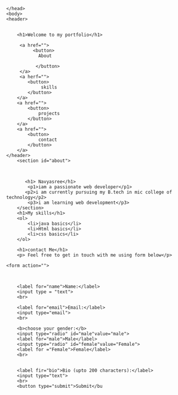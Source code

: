 <html lang="en">
    <head>
        
    </head>
    <body>
    <header>
            
    
        <h1>Welcome to my portfolio</h1>
        
         <a href="">
              <button>
                About
                
               </button>
         </a>
         <a herf="">
            <button>
                 skills
            </button>
        </a>
        <a href="">
            <button>
                projects
            </button>
        </a>
        <a href="">
            <button>
                contact
            </button>
        </a>
    </header>
        <section id="about">
            
        
        
           <h1> Navyasree</h1>
            <p1>iam a passionate web developer</p1>
           <p2>i am currently pursuing my B.tech in mic college of technology</p2>
            <p3>i am learning web development</p3>
        </section>
        <h1>My skills</h1>
        <ol>
            <li>java basics</li>
            <li>Html basics</li>
            <li>css basics</li>
        </ol>
        
        <h1>contact Me</h1>
        <p> Feel free to get in touch with me using form below</p>
    
    <form action="">
             
         
        
        <label for="name">Name:</label>
        <input type = "text">
        <br>
        
        <label for="email">Email:</label>
        <input type="email">
        <br>
        
        <b>choose your gender:</b>
        <input type="radio" id="male"value="male">
        <label for="male">Male</label>
        <input type="radio" id="female"value="Female">
        <label for ="Female">Female</label>
        <br>
           
      
        <label fir="bio">Bio (upto 200 characters):</label>
        <input type="text">
        <br>
        <button type="submit">Submit</bu
</form>
</body>
</html>
